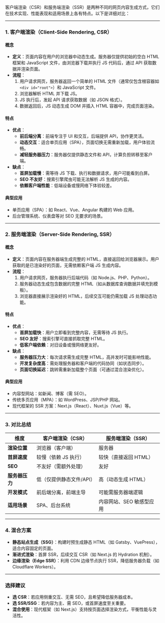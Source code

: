 客户端渲染（CSR）和服务端渲染（SSR）是两种不同的网页内容生成方式，它们在技术实现、性能表现和适用场景上各有特点。以下是详细对比：

---

### **1. 客户端渲染（Client-Side Rendering, CSR）**
#### **概念**
- **定义**：页面内容在用户的浏览器中动态生成。服务器仅提供初始的空白 HTML 框架和 JavaScript 文件，由浏览器下载并执行 JS 代码后，通过 API 获取数据并渲染页面。
- **流程**：
  1. 用户请求网页，服务器返回一个简单的 HTML 文件（通常仅包含根容器如 `<div id="root">`）和 JavaScript 文件。
  2. 浏览器解析 HTML 并下载 JS。
  3. JS 执行后，发起 API 请求获取数据（如 JSON 格式）。
  4. 数据返回后，JS 动态生成 DOM 并插入 HTML 容器中，完成页面渲染。

#### **特点**
- **优点**：
  - **前后端分离**：前端专注于 UI 和交互，后端提供 API，协作更灵活。
  - **动态交互**：适合单页应用（SPA），页面切换无需重新加载，用户体验流畅。
  - **减轻服务器压力**：服务器仅提供静态文件和 API，计算负担转移至客户端。
- **缺点**：
  - **首屏加载慢**：需等待 JS 下载、执行和数据请求，用户可能看到白屏。
  - **SEO 不友好**：搜索引擎爬虫可能无法解析 JS 生成的内容。
  - **依赖客户端性能**：低端设备或慢网络下体验较差。

#### **典型应用**
- 单页应用（SPA）：如 React、Vue、Angular 构建的 Web 应用。
- 后台管理系统、仪表盘等对 SEO 无要求的场景。

---

### **2. 服务端渲染（Server-Side Rendering, SSR）**
#### **概念**
- **定义**：页面内容在服务器端生成完整的 HTML，直接返回给浏览器展示。用户获取的是已渲染好的页面，无需依赖客户端 JS 生成内容。
- **流程**：
  1. 用户请求网页，服务器执行后端代码（如 Node.js、PHP、Python）。
  2. 服务器动态生成包含数据的完整 HTML（如从数据库查询数据并填充到模板）。
  3. 浏览器直接展示渲染好的 HTML，后续交互可能仍需加载 JS 处理动态功能。

#### **特点**
- **优点**：
  - **首屏加载快**：用户立即看到完整内容，无需等待 JS 执行。
  - **SEO 友好**：搜索引擎可直接抓取完整 HTML。
  - **低客户端依赖**：对旧设备或慢网络更友好。
- **缺点**：
  - **服务器压力大**：每次请求需生成完整 HTML，高并发时可能影响性能。
  - **开发复杂度高**：需处理服务器和客户端的代码协同（如状态同步）。
  - **页面切换延迟**：跳转需重新加载整个页面（可通过混合渲染优化）。

#### **典型应用**
- 内容型网站：如新闻、博客（需 SEO）。
- 传统多页应用（MPA）：如 WordPress、JSP/PHP 网站。
- 现代框架的 SSR 方案：Next.js（React）、Nuxt.js（Vue）等。

---

### **3. 对比总结**
| **维度**         | **客户端渲染（CSR）**              | **服务端渲染（SSR）**              |
|------------------|----------------------------------|----------------------------------|
| **渲染位置**     | 浏览器（客户端）                 | 服务器                           |
| **首屏速度**     | 较慢（依赖 JS 执行）            | 较快（直接返回 HTML）           |
| **SEO**          | 不友好（需额外处理）            | 友好                             |
| **服务器压力**   | 低（仅提供静态文件/API）        | 高（动态生成 HTML）             |
| **开发模式**     | 前后端分离，前端主导            | 可能需服务器端逻辑              |
| **适用场景**     | SPA、后台系统                   | 内容网站、SEO 敏感型应用        |

---

### **4. 混合方案**
- **静态站点生成（SSG）**：构建时预生成静态 HTML（如 Gatsby、VuePress），适合内容固定的页面。
- **渐进式渲染**：首屏 SSR，后续交互 CSR（如 Next.js 的 Hydration 机制）。
- **边缘渲染（Edge SSR）**：利用 CDN 边缘节点执行 SSR，降低服务器负载（如 Cloudflare Workers）。

---

### **选择建议**
- **选 CSR**：若应用侧重交互、无需 SEO，且希望降低服务器成本。
- **选 SSR/SSG**：若内容为主、需 SEO，或首屏速度至关重要。
- **混合使用**：现代框架（如 Next.js）支持按页面选择渲染方式，平衡性能与灵活性。